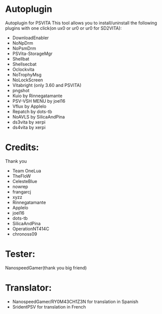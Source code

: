 # Autoplugin
Autoplugin for PSVITA
This tool allows you to install/uninstall the following plugins with one click(on ux0 or ur0 or ur0 for SD2VITA):
- DownloadEnabler
- NoNpDrm
- NoPsmDrm
- PSVita-StorageMgr
- Shellbat
- Shellsecbat
- Oclockvita
- NoTrophyMsg
- NoLockScreen
- Vitabright (only 3.60 and PSVITA)
- pngshot
- Kuio by Rinnegatamante
- PSV-VSH MENU by joel16
- Vflux by Applelo
- Repatch by dots-tb
- NoAVLS by SilicaAndPina
- ds3vita by xerpi
- ds4vita by xerpi
# Credits:
 Thank you
- Team OneLua
- TheFloW
- CelesteBlue
- nowrep
- frangarcj
- xyzz
- Rinnegatamante
- Applelo
- joel16
- dots-tb
- SilicaAndPina
- OperationNT414C
- chronoss09
# Tester:
NanospeedGamer(thank you big friend)
# Translator:
- NanospeedGamer/RY0M43CH1Z3N for translation in Spanish
- SridentPSV for translation in French

